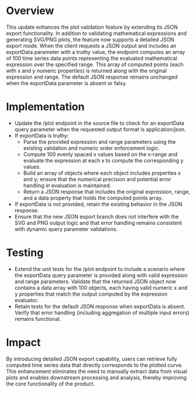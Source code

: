 # Overview
This update enhances the plot validation feature by extending its JSON export functionality. In addition to validating mathematical expressions and generating SVG/PNG plots, the feature now supports a detailed JSON export mode. When the client requests a JSON output and includes an exportData parameter with a truthy value, the endpoint computes an array of 100 time series data points representing the evaluated mathematical expression over the specified range. This array of computed points (each with x and y numeric properties) is returned along with the original expression and range. The default JSON response remains unchanged when the exportData parameter is absent or falsy.

# Implementation
- Update the /plot endpoint in the source file to check for an exportData query parameter when the requested output format is application/json.
- If exportData is truthy:
  - Parse the provided expression and range parameters using the existing validation and numeric order enforcement logic.
  - Compute 100 evenly spaced x values based on the x-range and evaluate the expression at each x to compute the corresponding y values.
  - Build an array of objects where each object includes properties x and y; ensure that the numerical precision and potential error handling in evaluation is maintained.
  - Return a JSON response that includes the original expression, range, and a data property that holds the computed points array.
- If exportData is not provided, retain the existing behavior in the JSON response.
- Ensure that the new JSON export branch does not interfere with the SVG and PNG output logic and that error handling remains consistent with dynamic query parameter validations.

# Testing
- Extend the unit tests for the /plot endpoint to include a scenario where the exportData query parameter is provided along with valid expression and range parameters. Validate that the returned JSON object now contains a data array with 100 objects, each having valid numeric x and y properties that match the output computed by the expression evaluator.
- Retain tests for the default JSON response when exportData is absent. Verify that error handling (including aggregation of multiple input errors) remains functional.

# Impact
By introducing detailed JSON export capability, users can retrieve fully computed time series data that directly corresponds to the plotted curve. This enhancement eliminates the need to manually extract data from visual plots and enables downstream processing and analysis, thereby improving the core functionality of the product.